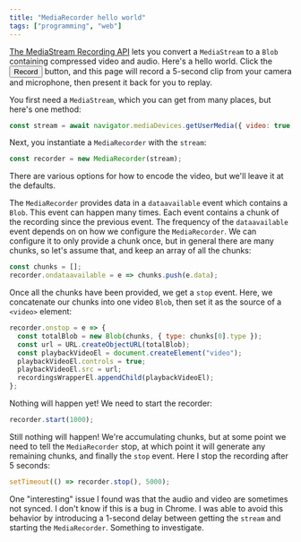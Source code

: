 ```yaml
---
title: "MediaRecorder hello world"
tags: ["programming", "web"]
---
```


[The MediaStream Recording API](https://developer.mozilla.org/en-US/docs/Web/API/MediaStream_Recording_API)
lets you convert a `MediaStream` to a `Blob` containing compressed video and audio.
Here's a hello world.
Click the <button id="recordButton">Record</button> button,
and this page will record a 5-second clip from your camera and microphone,
then present it back for you to replay.

<div id="recordings"></div>

You first need a `MediaStream`,
which you can get from many places,
but here's one method:

```js
const stream = await navigator.mediaDevices.getUserMedia({ video: true, audio: true });
```

Next, you instantiate a `MediaRecorder` with the `stream`:

```js
const recorder = new MediaRecorder(stream);
```

There are various options for how to encode the video,
but we'll leave it at the defaults.

The `MediaRecorder` provides data in a `dataavailable` event
which contains a `Blob`.
This event can happen many times.
Each event contains a chunk of the recording since the previous event.
The frequency of the `dataavailable` event depends on on how we configure the `MediaRecorder`.
We can configure it to only provide a chunk once,
but in general there are many chunks,
so let's assume that,
and keep an array of all the chunks:

```js
const chunks = [];
recorder.ondataavailable = e => chunks.push(e.data);
```

Once all the chunks have been provided,
we get a `stop` event.
Here, we concatenate our chunks into one video `Blob`,
then set it as the source of a `<video>` element:

```js
recorder.onstop = e => {
  const totalBlob = new Blob(chunks, { type: chunks[0].type });
  const url = URL.createObjectURL(totalBlob);
  const playbackVideoEl = document.createElement("video");
  playbackVideoEl.controls = true;
  playbackVideoEl.src = url;
  recordingsWrapperEl.appendChild(playbackVideoEl);
};
```

Nothing will happen yet!
We need to start the recorder:

```js
recorder.start(1000);
```

Still nothing will happen!
We're accumulating chunks, 
but at some point we need to tell the `MediaRecorder` stop,
at which point it will generate any remaining chunks,
and finally the `stop` event.
Here I stop the recording after 5 seconds:

```js
setTimeout(() => recorder.stop(), 5000);
```

One "interesting" issue I found was that the audio and video are sometimes not synced.
I don't know if this is a bug in Chrome.
I was able to avoid this behavior by introducing a 1-second delay between getting the `stream`
and starting the `MediaRecorder`.
Something to investigate.

<script>
  const recordButtonEl = document.getElementById("recordButton");
  const recordingsWrapperEl = document.getElementById("recordings");
  let recordingState = "inactive";
  recordButtonEl.onclick = async () => {
      if (recordingState !== "inactive") {
          return;
      }
      recordingState = "setting-up";
      recordButtonEl.innerText = "Setting up ...";
      const stream = await navigator.mediaDevices.getUserMedia({ video: true, audio: true });

      // If we start recording immediately, the audio and video are sometimes not synced!
      // TODO investigate
      setTimeout(() => {
          recordingState = "active";
          recordButtonEl.innerText = "Recording ...";
          const recorder = new MediaRecorder(stream);
          const chunks = [];
          recorder.ondataavailable = e => {
              const blob = e.data;
              chunks.push(blob);
              console.log("Got data", blob.type);
          };
          recorder.onstop = e => {
              for (const track of stream.getTracks()) {
                  track.stop();
              }
              const totalBlob = new Blob(chunks, { type: chunks[0].type });
              const url = URL.createObjectURL(totalBlob);
              const playbackVideoEl = document.createElement("video");
              playbackVideoEl.controls = true;
              playbackVideoEl.src = url;
              recordingsWrapperEl.appendChild(playbackVideoEl);
              recordingState = "inactive";
              recordButtonEl.innerText = "Record";
          };
          recorder.start(1000);
          setTimeout(() => recorder.stop(), 5000);
      }, 1000);
  };
</script>